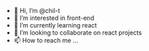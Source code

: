 - 👋 Hi, I’m @chil-t
- 👀 I’m interested in front-end
- 🌱 I’m currently learning react 
- 💞️ I’m looking to collaborate on react projects
- 📫 How to reach me ...

<!---
chil-t/chil-t is a ✨ special ✨ repository because its `README.md` (this file) appears on your GitHub profile.
You can click the Preview link to take a look at your changes.
--->
